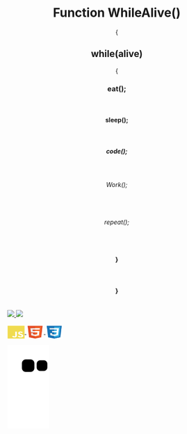 
<div style="text-align: center">
    <h1>Function WhileAlive()</h1> {<br>
    <h2>while(alive)</h2> {<br>
    <h3>eat();</h3><br>
    <h4>sleep();</h4><br>
    <h5>code();</h5><br>
    <h6>Work();</h6><br>
    <h6>repeat();</h6><br>
    <h4>}</h4><br>
    <h4>}</h4><br>
</div>
<div style="align: center">
  <a href="https://github.com/Otavio17061992">
  <img height="180em" src="https://github-readme-stats.vercel.app/api?username=Otavio17061992&show_icons=true&theme=tokyonight&include_all_commits=true&count_private=true"/>
  <img height="180em" src="https://github-readme-stats.vercel.app/api/top-langs/?username=Otavio17061992&layout=compact&langs_count=7&theme=tokyonight"/>
</div>
  
<div style="display: inline_block"><br>
  <img align="center" alt="Rafa-Js" height="30" width="40" src="https://raw.githubusercontent.com/devicons/devicon/master/icons/javascript/javascript-plain.svg">
  <img align="center" alt="Rafa-HTML" height="30" width="40" src="https://raw.githubusercontent.com/devicons/devicon/master/icons/html5/html5-original.svg">
  <img align="center" alt="Rafa-CSS" height="30" width="40" src="https://raw.githubusercontent.com/devicons/devicon/master/icons/css3/css3-original.svg">
 
  
  
  ![Snake animation](https://github.com/Otavio17061992/Otavio17061992/blob/output/github-contribution-grid-snake.svg)
  
